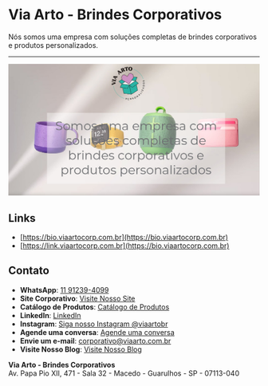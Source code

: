 # Via Arto - Brindes Corporativos

Nós somos uma empresa com soluções completas de brindes corporativos e produtos personalizados.

---
![Logo Via Arto - Brindes Corporativos](images/hero/hero_viaarto_corp-03.jpg)


## Links
- [https://bio.viaartocorp.com.br](https://bio.viaartocorp.com.br)
- [https://link.viaartocorp.com.br](https://bio.viaartocorp.com.br)

## Contato

- **WhatsApp**: [11 91239-4099](https://wa.me/5511912394099)
- **Site Corporativo**: [Visite Nosso Site](https://corp.viaarto.com.br/)
- **Catálogo de Produtos**: [Catálogo de Produtos](https://catalogo.viaartocorp.com.br/)
- **LinkedIn**: [LinkedIn](https://www.linkedin.com/company/viaarto/about/)
- **Instagram**: [Siga nosso Instagram @viaartobr](https://www.instagram.com/viaartobr)
- **Agende uma conversa**: [Agende uma conversa](https://cal.com/viaarto)
- **Envie um e-mail**: [corporativo@viaarto.com.br](mailto:corporativo@viaarto.com.br)
- **Visite Nosso Blog**: [Visite Nosso Blog](https://corp.viaarto.com.br/blog/)

**Via Arto - Brindes Corporativos**  
Av. Papa Pio XII, 471 - Sala 32 - Macedo - Guarulhos - SP - 07113-040
